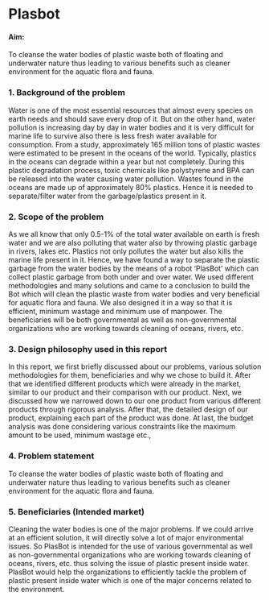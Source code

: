 # Plasbot
<h4 align="left">Aim:</h4>
To cleanse the water bodies of plastic waste both of floating and underwater nature thus leading to various benefits such as cleaner environment for the aquatic flora and fauna.

<h3 align="left">1.	Background of the problem</h3>
Water is one of the most essential resources that almost every species on earth needs and should save every drop of it. But on the other hand, water pollution is increasing day by day in water bodies and it is very difficult for marine life to survive also there is less fresh water available for consumption. From a study, approximately 165 million tons of plastic wastes were estimated to be present in the oceans of the world. Typically, plastics in the oceans can degrade within a year but not completely. During this plastic degradation process, toxic chemicals like polystyrene and BPA can be released into the water causing water pollution. Wastes found in the oceans are made up of approximately 80% plastics. Hence it is needed to separate/filter water from the garbage/plastics present in it.

<h3 align="left">2.	Scope of the problem</h3>
As we all know that only 0.5-1% of the total water available on earth is fresh water and we are also polluting that water also by throwing plastic garbage in rivers, lakes etc. Plastics not only pollutes the water but also kills the marine life present in it. Hence, we have found a way to separate the plastic garbage from the water bodies by the means of a robot ‘PlasBot’ which can collect plastic garbage from both under and over water. We used different methodologies and many solutions and came to a conclusion to build the Bot which will clean the plastic waste from water bodies and very beneficial for aquatic flora and fauna. We also designed it in a way so that it is efficient, minimum wastage and minimum use of manpower. The beneficiaries will be both governmental as well as non-governmental organizations who are working towards cleaning of oceans, rivers, etc.

<h3 align="left">3.	Design philosophy used in this report </h3>
In this report, we first briefly discussed about our problems, various solution methodologies for them, beneficiaries and why we chose to build it. After that we identified different products which were already in the market, similar to our product and their comparison with our product. Next, we discussed how we narrowed down to our one product from various different products through rigorous analysis. After that, the detailed design of our product, explaining each part of the product was done. At last, the budget analysis was done considering various constraints like the maximum amount to be used, minimum wastage etc.,

<h3 align="left">4.	Problem statement </h3>
To cleanse the water bodies of plastic waste both of floating and underwater nature thus leading to various benefits such as cleaner environment for the aquatic flora and fauna.

<h3 align="left">5.	Beneficiaries (Intended market)</h3>
Cleaning the water bodies is one of the major problems. If we could arrive at an efficient solution, it will directly solve a lot of major environmental issues. So PlasBot is intended for the use of various governmental as well as non-governmental organizations who are working towards cleaning of oceans, rivers, etc. thus solving the issue of plastic present inside water. PlasBot would help the organizations to efficiently tackle the problem of plastic present inside water which is one of the major concerns related to the environment.
